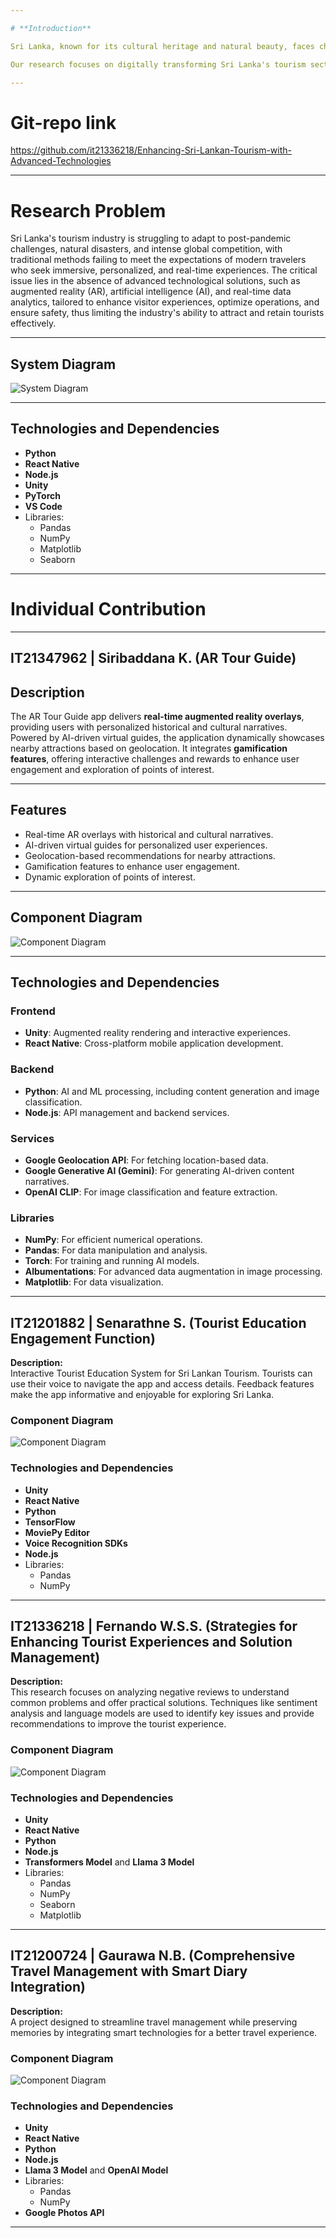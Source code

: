 ```yaml
---

# **Introduction**

Sri Lanka, known for its cultural heritage and natural beauty, faces challenges in the tourism industry, including post-COVID recovery, natural disasters, and global competition. Traditional tourism methods are becoming inadequate for modern travelers who desire immersive, personalized, and real-time experiences.

Our research focuses on digitally transforming Sri Lanka's tourism sector by integrating advanced technologies like **AR**, **AI**, and **real-time data analytics**. These technologies aim to revolutionize visitor experiences, enhance operational efficiency, and ensure safety. The goal is to position Sri Lanka as a forward-thinking destination, fostering sustainable tourism and contributing to economic growth.

---
```


# **Git-repo link**
https://github.com/it21336218/Enhancing-Sri-Lankan-Tourism-with-Advanced-Technologies

---

# **Research Problem**

Sri Lanka's tourism industry is struggling to adapt to post-pandemic challenges, natural disasters, and intense global competition, with traditional methods failing to meet the expectations of modern travelers who seek immersive, personalized, and real-time experiences. The critical issue lies in the absence of advanced technological solutions, such as augmented reality (AR), artificial intelligence (AI), and real-time data analytics, tailored to enhance visitor experiences, optimize operations, and ensure safety, thus limiting the industry's ability to attract and retain tourists effectively.

---

## **System Diagram**
![System Diagram](https://github.com/user-attachments/assets/04d3899c-f77d-4c7b-8f69-abb69ccc474e)

---

## **Technologies and Dependencies**

- **Python**
- **React Native**
- **Node.js**
- **Unity**
- **PyTorch**
- **VS Code**
- Libraries: 
  - Pandas
  - NumPy
  - Matplotlib
  - Seaborn

---

# **Individual Contribution**

---

## **IT21347962 | Siribaddana K. (AR Tour Guide)**
## **Description**  
The AR Tour Guide app delivers **real-time augmented reality overlays**, providing users with personalized historical and cultural narratives. Powered by AI-driven virtual guides, the application dynamically showcases nearby attractions based on geolocation. It integrates **gamification features**, offering interactive challenges and rewards to enhance user engagement and exploration of points of interest.

---

## **Features**
- Real-time AR overlays with historical and cultural narratives.
- AI-driven virtual guides for personalized user experiences.
- Geolocation-based recommendations for nearby attractions.
- Gamification features to enhance user engagement.
- Dynamic exploration of points of interest.

---

## **Component Diagram**
![Component Diagram](https://github.com/user-attachments/assets/e0e8046b-80c9-44fe-8799-c4bbce847030)

---

## **Technologies and Dependencies**

### **Frontend**
- **Unity**: Augmented reality rendering and interactive experiences.
- **React Native**: Cross-platform mobile application development.

### **Backend**
- **Python**: AI and ML processing, including content generation and image classification.
- **Node.js**: API management and backend services.

### **Services**
- **Google Geolocation API**: For fetching location-based data.
- **Google Generative AI (Gemini)**: For generating AI-driven content narratives.
- **OpenAI CLIP**: For image classification and feature extraction.

### **Libraries**
- **NumPy**: For efficient numerical operations.
- **Pandas**: For data manipulation and analysis.
- **Torch**: For training and running AI models.
- **Albumentations**: For advanced data augmentation in image processing.
- **Matplotlib**: For data visualization.

---

## **IT21201882 | Senarathne S. (Tourist Education Engagement Function)**

**Description:**  
Interactive Tourist Education System for Sri Lankan Tourism. Tourists can use their voice to navigate the app and access details. Feedback features make the app informative and enjoyable for exploring Sri Lanka.

### **Component Diagram**  
![Component Diagram](https://github.com/user-attachments/assets/433a2feb-c351-4455-bd11-c665c96a9a58)

### **Technologies and Dependencies**

- **Unity**
- **React Native**
- **Python**
- **TensorFlow**
- **MoviePy Editor**
- **Voice Recognition SDKs**
- **Node.js**
- Libraries:  
  - Pandas  
  - NumPy  

---

## **IT21336218 | Fernando W.S.S. (Strategies for Enhancing Tourist Experiences and Solution Management)**

**Description:**  
This research focuses on analyzing negative reviews to understand common problems and offer practical solutions. Techniques like sentiment analysis and language models are used to identify key issues and provide recommendations to improve the tourist experience.

### **Component Diagram**  
![Component Diagram](https://github.com/user-attachments/assets/c8a446a6-e61a-4926-bc99-621d121e671d)

### **Technologies and Dependencies**

- **Unity**
- **React Native**
- **Python**
- **Node.js**
- **Transformers Model** and **Llama 3 Model**
- Libraries:  
  - Pandas  
  - NumPy  
  - Seaborn  
  - Matplotlib  

---

## **IT21200724 | Gaurawa N.B. (Comprehensive Travel Management with Smart Diary Integration)**

**Description:**  
A project designed to streamline travel management while preserving memories by integrating smart technologies for a better travel experience.

### **Component Diagram**  
![Component Diagram](https://github.com/user-attachments/assets/343d44f4-ec28-4553-a8de-947a40599ea5)

### **Technologies and Dependencies**

- **Unity**
- **React Native**
- **Python**
- **Node.js**
- **Llama 3 Model** and **OpenAI Model**
- Libraries:  
  - Pandas  
  - NumPy  
- **Google Photos API**

---

